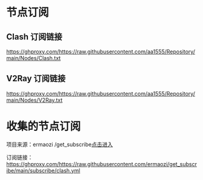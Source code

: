 # 节点订阅

## Clash 订阅链接

https://ghproxy.com/https://raw.githubusercontent.com/aa1555/Repository/main/Nodes/Clash.txt

## V2Ray 订阅链接

https://ghproxy.com/https://raw.githubusercontent.com/aa1555/Repository/main/Nodes/V2Ray.txt


# 收集的节点订阅

项目来源：ermaozi /get_subscribe[点击进入](https://github.com/ermaozi/get_subscribe)

订阅链接：https://ghproxy.com/https://raw.githubusercontent.com/ermaozi/get_subscribe/main/subscribe/clash.yml

